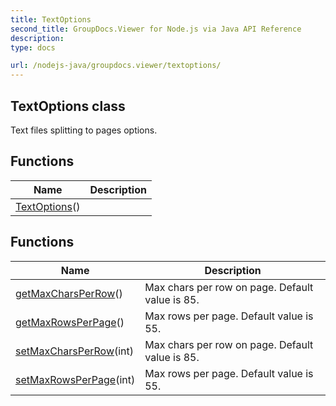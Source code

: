 ```yaml
---
title: TextOptions
second_title: GroupDocs.Viewer for Node.js via Java API Reference
description: 
type: docs

url: /nodejs-java/groupdocs.viewer/textoptions/
---
```


## TextOptions class
Text files splitting to pages options.

## Functions

| Name | Description |
| --- | --- |
| [TextOptions](textoptions)() |  |

## Functions

| Name | Description |
| --- | --- |
| [getMaxCharsPerRow](getmaxcharsperrow)() | Max chars per row on page. Default value is 85. |
| [getMaxRowsPerPage](getmaxrowsperpage)() | Max rows per page. Default value is 55. |
| [setMaxCharsPerRow](setmaxcharsperrow)(int) | Max chars per row on page. Default value is 85. |
| [setMaxRowsPerPage](setmaxrowsperpage)(int) | Max rows per page. Default value is 55. |
